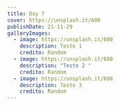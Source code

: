 ```yaml
---
title: Day 7
cover: https://unsplash.it/600
publishDate: 21-11-29
galleryImages:
  - image: https://unsplash.it/600
    description: Teste 1
    credito: Random
  - image: https://unsplash.it/600
    description: "Teste 2 "
    credito: Random
  - image: https://unsplash.it/600
    description: Teste 3
    credito: Random
---
```

